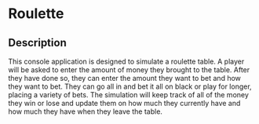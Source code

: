 # Roulette

## Description
This console application is designed to simulate a roulette table. A player will be asked to enter the amount of money they brought to the table. After they have done so, they can enter the amount they want to bet and how they want to bet. They can go all in and bet it all on black or play for longer, placing a variety of bets. The simulation will keep track of all of the money they win or lose and update them on how much they currently have and how much they have when they leave the table.
